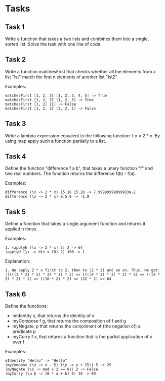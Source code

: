 # Tasks

## Task 1
Write a function that takes a two lists and combines them into a single, sorted list. Solve the task with one line of code.

## Task 2
Write a function matchesFirst that checks whether all the elements from a list "lst" match the first n elements of another list "lst2"

Examples:

    matchesFirst [1, 2, 3] [1, 2, 3, 4, 5] -> True
    matchesFirst [1, 2, 3] [1, 2, 3] -> True
    matchesFirst [1, 2] [1] -> False
    matchesFirst [1, 2, 3] [3, 2, 1] -> False

## Task 3
Write a lambda expression eqivalent to the following function: f x = 2 * x. By using map apply such a function partially to a list.

## Task 4
Define the function "difference f a b", that takes a unary function "f" and two real numbers. The function returns the difference f(b) - f(a).

Examples:

    difference (\x -> 2 * x) 15.16 15.20 -> 7.99999999999983e-2
    difference (\x -> 2 * x) 8.5 8 -> -1.0

## Task 5
Define a function that takes a single argument function and returns it applied n times.

Examples:

    1. (applyN (\x -> 2 * x) 5) 2 -> 64
    (applyN (\x -> div x 10) 2) 100 -> 1

Explanation:

    1. We apply 2 * x first to 2, then to (2 * 2) and so on. Thus, we get: (((((2 * 2) * 2) * 2) * 2) * 2) => ((((4 * 2) * 2) * 2) * 2) => (((8 * 2) * 2) * 2) => ((16 * 2) * 2) => (32 * 2) => 64

## Task 6
Define the functions:
 - mIdentity x, that returns the identity of x
 - myCompose f g, that returns the composition of f and g
 - myNegate, p that returns the compliment of (the negation of) a predicate p
  - myCurry f x, that returns a function that is the partial application of x over f

Examples:

    mIdentity "Hello" -> "Hello"
    (myCompose (\x -> x - 5) (\y -> y + 25)) 5 -> 25
    (myNegate (\x -> mod x 2 == 0)) 2 -> False
    (myCurry (\a b -> 10 * a + b) 5) 10 -> 60